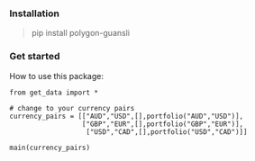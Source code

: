 ### Installation

> pip install polygon-guansli

### Get started
How to use this package:

```
from get_data import *

# change to your currency pairs
currency_pairs = [["AUD","USD",[],portfolio("AUD","USD")],
                  ["GBP","EUR",[],portfolio("GBP","EUR")],
                   ["USD","CAD",[],portfolio("USD","CAD")]]

main(currency_pairs)
```